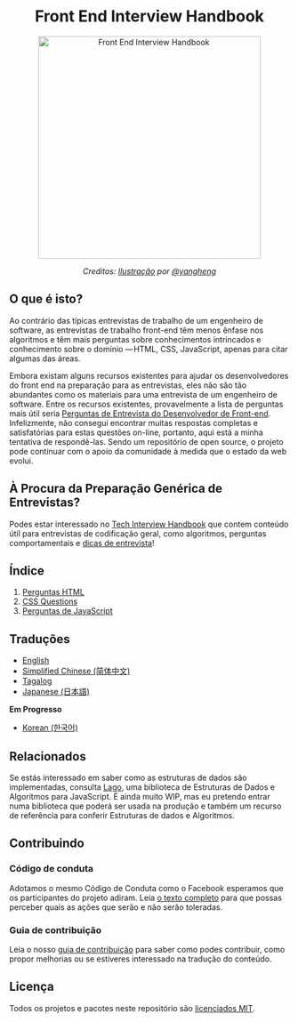 <h1 align="center">Front End Interview Handbook</h1>

<div align="center">
  <a href="https://dribbble.com/shots/4263961-Front-End-Interview-Scroll">
    <img src="https://cdn.rawgit.com/yangshun/front-end-interview-handbook/23d89c8/assets/scroll.svg" alt="Front End Interview Handbook" width="400"/>
    </a>
  <br>
  <p>
    <em>Creditos: <a href="https://dribbble.com/shots/4263961-Front-End-Interview-Scroll">Ilustração</a> por <a href="https://dribbble.com/yangheng">@yangheng</a>
    </em>
  </p>
</div>

## O que é isto?

Ao contrário das típicas entrevistas de trabalho de um engenheiro de software, as entrevistas de trabalho front-end têm menos ênfase nos algoritmos e têm mais perguntas sobre conhecimentos intrincados e conhecimento sobre o domínio — HTML, CSS, JavaScript, apenas para citar algumas das áreas.

Embora existam alguns recursos existentes para ajudar os desenvolvedores do front end na preparação para as entrevistas, eles não são tão abundantes como os materiais para uma entrevista de um engenheiro de software. Entre os recursos existentes, provavelmente a lista de perguntas mais útil seria [Perguntas de Entrevista do Desenvolvedor de Front-end](https://github.com/h5bp/Front-end-Developer-Interview-Questions). Infelizmente, não consegui encontrar muitas respostas completas e satisfatórias para estas questões on-line, portanto, aqui está a minha tentativa de respondê-las. Sendo um repositório de open source, o projeto pode continuar com o apoio da comunidade à medida que o estado da web evolui.

## À Procura da Preparação Genérica de Entrevistas?

Podes estar interessado no [Tech Interview Handbook](https://github.com/yangshun/tech-interview-handbook) que contem conteúdo útil para entrevistas de codificação geral, como algoritmos, perguntas comportamentais e [dicas de entrevista](https://github.com/yangshun/tech-interview-handbook/blob/master/preparing/cheatsheet.md)!

## Índice

1. [Perguntas HTML](questions/html-questions.md)
1. [CSS Questions](questions/css-questions.md)
1. [Perguntas de JavaScript](questions/javascript-questions.md)

## Traduções

- [English](/README.md)
- [Simplified Chinese (简体中文)](/contents/zh/README.md)
- [Tagalog](/contents/tl/README.md)
- [Japanese (日本語)](/contents/jp/README.md)

**Em Progresso**

- [Korean (한국어)](/contents/kr/README.md)

## Relacionados

Se estás interessado em saber como as estruturas de dados são implementadas, consulta [Lago](https://github.com/yangshun/lago), uma biblioteca de Estruturas de Dados e Algoritmos para JavaScript. É ainda muito WIP, mas eu pretendo entrar numa biblioteca que poderá ser usada na produção e também um recurso de referência para conferir Estruturas de dados e Algoritmos.

## Contribuindo

### Código de conduta

Adotamos o mesmo Código de Conduta como o Facebook esperamos que os participantes do projeto adiram. Leia [o texto completo](https://code.facebook.com/codeofconduct) para que possas perceber quais as ações que serão e não serão toleradas.

### Guia de contribuição

Leia o nosso [guia de contribuição](CONTRIBUTING.md) para saber como podes contribuir, como propor melhorias ou se estiveres interessado na tradução do conteúdo.

## Licença

Todos os projetos e pacotes neste repositório são [licenciados MIT](LICENÇA).
